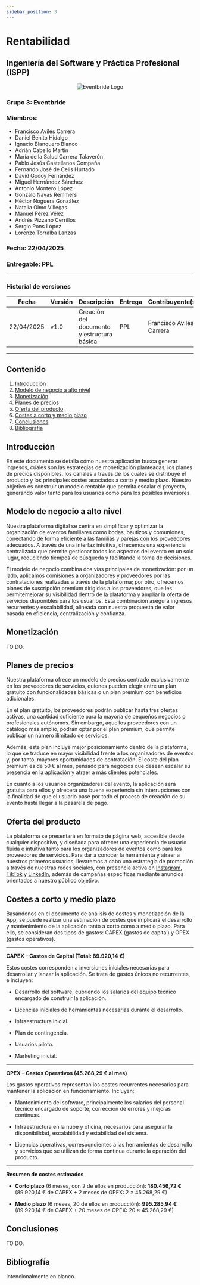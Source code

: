 ```yaml
---
sidebar_position: 3
---
```


# Rentabilidad
## Ingeniería del Software y Práctica Profesional (ISPP)
<center><img src="https://iili.io/3BcQ3YJ.md.png" alt="Eventbride Logo"></img></center>

### Grupo 3: Eventbride

### Miembros:
- Francisco Avilés Carrera
- Daniel Benito Hidalgo
- Ignacio Blanquero Blanco
- Adrián Cabello Martín
- María de la Salud Carrera Talaverón
- Pablo Jesús Castellanos Compaña
- Fernando José de Celis Hurtado
- David Godoy Fernández
- Miguel Hernández Sánchez
- Antonio Montero López
- Gonzalo Navas Remmers
- Héctor Noguera González
- Natalia Olmo Villegas
- Manuel Pérez Vélez
- Andrés Pizzano Cerrillos
- Sergio Pons López
- Lorenzo Torralba Lanzas

### Fecha: 22/04/2025

### Entregable: PPL

---

### Historial de versiones

| Fecha      | Versión | Descripción                                | Entrega  | Contribuyente(s)                    |
|------------|---------|--------------------------------------------|----------|-------------------------------------|
| 22/04/2025 | v1.0    | Creación del documento y estructura básica | PPL | Francisco Avilés Carrera |

---

## Contenido
1. [Introducción](#intro)
2. [Modelo de negocio a alto nivel](#id1)
3. [Monetización](#id2)
4. [Planes de precios](#id3)
5. [Oferta del producto](#id4)
6. [Costes a corto y medio plazo](#id5)
7. [Conclusiones](#concl)
8. [Bibliografía](#bib)


<div id='intro'></div>

## Introducción

En este documento se detalla cómo nuestra aplicación busca generar ingresos, cúales son las estrategias de monetización planteadas, los planes de precios disponibles, los canales a través de los cuales se distribuye el producto y los principales costes asociados a corto y medio plazo. Nuestro objetivo es construir un modelo rentable que permita escalar el proyecto, generando valor tanto para los usuarios como para los posibles inversores.




<div id='id1'></div>

## Modelo de negocio a alto nivel

Nuestra plataforma digital se centra en simplificar y optimizar la organización de eventos familiares como bodas, bautizos y comuniones, conectando de forma eficiente a las familias y parejas con los proveedores adecuados. A través de una interfaz intuitiva, ofrecemos una experiencia centralizada que permite gestionar todos los aspectos del evento en un solo lugar, reduciendo tiempos de búsqueda y facilitando la toma de decisiones.

El modelo de negocio combina dos vías principales de monetización: por un lado, aplicamos comisiones a organizadores y proveedores por las contrataciones realizadas a través de la plataforma; por otro, ofrecemos planes de suscripción premium dirigidos a los proveedores, que les permitemejorar su visibilidad dentro de la plataforma y ampliar la oferta de servicios disponibles para los usuarios. Esta combinación asegura ingresos recurrentes y escalabilidad, alineada con nuestra propuesta de valor basada en eficiencia, centralización y confianza.


<div id='id2'></div>

## Monetización

TO DO.




<div id='id3'></div>

## Planes de precios

Nuestra plataforma ofrece un modelo de precios centrado exclusivamente en los proveedores de servicios, quienes pueden elegir entre un plan gratuito con funcionalidades básicas o un plan premium con beneficios adicionales.

En el plan gratuito, los proveedores podrán publicar hasta tres ofertas activas, una cantidad suficiente para la mayoría de pequeños negocios o profesionales autónomos. Sin embargo, aquellos proveedores con un catálogo más amplio, podrán optar por el plan premium, que permite publicar un número ilimitado de servicios.

Además, este plan incluye mejor posicionamiento dentro de la plataforma, lo que se traduce en mayor visibilidad frente a los organizadores de eventos y, por tanto, mayores oportunidades de contratación. El coste del plan premium es de 50 € al mes, pensado para negocios que desean escalar su presencia en la aplicación y atraer a más clientes potenciales.

En cuanto a los usuarios organizadores del evento, la aplicación será gratuita para ellos y ofrecerá una buena experiencia sin interrupciones con la finalidad de que el usuario pase por todo el proceso de creación de su evento hasta llegar a la pasarela de pago.


<div id='id4'></div>

## Oferta del producto

La plataforma se presentará en formato de página web, accesible desde cualquier dispositivo, y diseñada para ofrecer una experiencia de usuario fluida e intuitiva tanto para los organizadores de eventos como para los proveedores de servicios. Para dar a conocer la herramienta y atraer a nuestros primeros usuarios, llevaremos a cabo una estrategia de promoción a través de nuestras redes sociales, con presencia activa en [Instagram](https://www.instagram.com/eventbride_svq?igsh=ZXpwbnlnZ2M4NHJv), [TikTok](https://www.tiktok.com/@eventbride?_t=ZN-8vke3r6awWE&_r=1) y [LinkedIn](https://www.linkedin.com/company/eventbride/), además de campañas específicas mediante anuncios orientados a nuestro público objetivo.




<div id='id5'></div>

## Costes a corto y medio plazo

Basándonos en el documento de análisis de costes y monetización de la App, se puede realizar una estimación de costes que implicará el desarrollo y mantenimiento de la aplicación tanto a corto como a medio plazo. Para ello, se consideran dos tipos de gastos: CAPEX (gastos de capital) y OPEX (gastos operativos).

---

**CAPEX – Gastos de Capital (Total: 89.920,14 €)**

Estos costes corresponden a inversiones iniciales necesarias para desarrollar y lanzar la aplicación. Se trata de gastos únicos no recurrentes, e incluyen:

- Desarrollo del software, cubriendo los salarios del equipo técnico encargado de construir la aplicación.

- Licencias iniciales de herramientas necesarias durante el desarrollo.

- Infraestructura inicial.

- Plan de contingencia.

- Usuarios piloto.

- Marketing inicial.

--- 

**OPEX – Gastos Operativos (45.268,29 € al mes)**

Los gastos operativos representan los costes recurrentes necesarios para mantener la aplicación en funcionamiento. Incluyen:

- Mantenimiento del software, principalmente los salarios del personal técnico encargado de soporte, corrección de errores y mejoras continuas.

- Infraestructura en la nube y oficina, necesarios para asegurar la disponibilidad, escalabilidad y estabilidad del sistema.

- Licencias operativas, correspondientes a las herramientas de desarrollo y servicios que se utilizan de forma continua durante la operación del producto.

---

**Resumen de costes estimados**

- **Corto plazo** (6 meses, con 2 de ellos en producción): **180.456,72 €** (89.920,14 € de CAPEX + 2 meses de OPEX: 2 × 45.268,29 €)

- **Medio plazo** (6 meses, 20 de ellos en producción): **995.285,94 €** (89.920,14 € de CAPEX + 20 meses de OPEX: 20 × 45.268,29 €)



<div id='concl'></div>

## Conclusiones

TO DO.



<div id='bib'></div>

## Bibliografía

Intencionalmente en blanco.